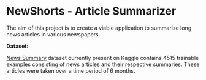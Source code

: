 # NewShorts - Article Summarizer

The aim of this project is to create a viable application to summarize long news articles in various newspapers.

**Dataset:**

[News Summary](https://www.kaggle.com/sunnysai12345/news-summary) dataset currently present on Kaggle contains 4515 trainable examples consisting of news articles and their respective summaries. These articles were taken over a time period of 6 months.
